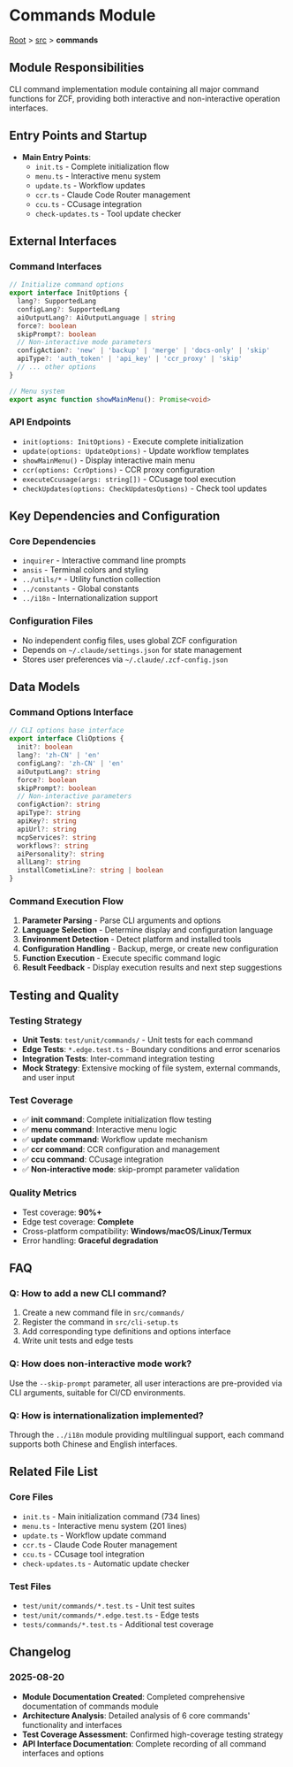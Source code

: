 # Commands Module

[Root](../../CLAUDE.md) > [src](../) > **commands**

## Module Responsibilities

CLI command implementation module containing all major command functions for ZCF, providing both interactive and non-interactive operation interfaces.

## Entry Points and Startup

- **Main Entry Points**: 
  - `init.ts` - Complete initialization flow
  - `menu.ts` - Interactive menu system
  - `update.ts` - Workflow updates
  - `ccr.ts` - Claude Code Router management
  - `ccu.ts` - CCusage integration
  - `check-updates.ts` - Tool update checker

## External Interfaces

### Command Interfaces

```typescript
// Initialize command options
export interface InitOptions {
  lang?: SupportedLang
  configLang?: SupportedLang
  aiOutputLang?: AiOutputLanguage | string
  force?: boolean
  skipPrompt?: boolean
  // Non-interactive mode parameters
  configAction?: 'new' | 'backup' | 'merge' | 'docs-only' | 'skip'
  apiType?: 'auth_token' | 'api_key' | 'ccr_proxy' | 'skip'
  // ... other options
}

// Menu system
export async function showMainMenu(): Promise<void>
```

### API Endpoints

- `init(options: InitOptions)` - Execute complete initialization
- `update(options: UpdateOptions)` - Update workflow templates
- `showMainMenu()` - Display interactive main menu
- `ccr(options: CcrOptions)` - CCR proxy configuration
- `executeCcusage(args: string[])` - CCusage tool execution
- `checkUpdates(options: CheckUpdatesOptions)` - Check tool updates

## Key Dependencies and Configuration

### Core Dependencies

- `inquirer` - Interactive command line prompts
- `ansis` - Terminal colors and styling
- `../utils/*` - Utility function collection
- `../constants` - Global constants
- `../i18n` - Internationalization support

### Configuration Files

- No independent config files, uses global ZCF configuration
- Depends on `~/.claude/settings.json` for state management
- Stores user preferences via `~/.claude/.zcf-config.json`

## Data Models

### Command Options Interface

```typescript
// CLI options base interface
export interface CliOptions {
  init?: boolean
  lang?: 'zh-CN' | 'en'
  configLang?: 'zh-CN' | 'en'
  aiOutputLang?: string
  force?: boolean
  skipPrompt?: boolean
  // Non-interactive parameters
  configAction?: string
  apiType?: string
  apiKey?: string
  apiUrl?: string
  mcpServices?: string
  workflows?: string
  aiPersonality?: string
  allLang?: string
  installCometixLine?: string | boolean
}
```

### Command Execution Flow

1. **Parameter Parsing** - Parse CLI arguments and options
2. **Language Selection** - Determine display and configuration language
3. **Environment Detection** - Detect platform and installed tools
4. **Configuration Handling** - Backup, merge, or create new configuration
5. **Function Execution** - Execute specific command logic
6. **Result Feedback** - Display execution results and next step suggestions

## Testing and Quality

### Testing Strategy

- **Unit Tests**: `test/unit/commands/` - Unit tests for each command
- **Edge Tests**: `*.edge.test.ts` - Boundary conditions and error scenarios
- **Integration Tests**: Inter-command integration testing
- **Mock Strategy**: Extensive mocking of file system, external commands, and user input

### Test Coverage

- ✅ **init command**: Complete initialization flow testing
- ✅ **menu command**: Interactive menu logic
- ✅ **update command**: Workflow update mechanism
- ✅ **ccr command**: CCR configuration and management
- ✅ **ccu command**: CCusage integration
- ✅ **Non-interactive mode**: skip-prompt parameter validation

### Quality Metrics

- Test coverage: **90%+**
- Edge test coverage: **Complete**
- Cross-platform compatibility: **Windows/macOS/Linux/Termux**
- Error handling: **Graceful degradation**

## FAQ

### Q: How to add a new CLI command?

1. Create a new command file in `src/commands/`
2. Register the command in `src/cli-setup.ts`
3. Add corresponding type definitions and options interface
4. Write unit tests and edge tests

### Q: How does non-interactive mode work?

Use the `--skip-prompt` parameter, all user interactions are pre-provided via CLI arguments, suitable for CI/CD environments.

### Q: How is internationalization implemented?

Through the `../i18n` module providing multilingual support, each command supports both Chinese and English interfaces.

## Related File List

### Core Files

- `init.ts` - Main initialization command (734 lines)
- `menu.ts` - Interactive menu system (201 lines)
- `update.ts` - Workflow update command
- `ccr.ts` - Claude Code Router management
- `ccu.ts` - CCusage tool integration
- `check-updates.ts` - Automatic update checker

### Test Files

- `test/unit/commands/*.test.ts` - Unit test suites
- `test/unit/commands/*.edge.test.ts` - Edge tests
- `tests/commands/*.test.ts` - Additional test coverage

## Changelog

### 2025-08-20
- **Module Documentation Created**: Completed comprehensive documentation of commands module
- **Architecture Analysis**: Detailed analysis of 6 core commands' functionality and interfaces
- **Test Coverage Assessment**: Confirmed high-coverage testing strategy
- **API Interface Documentation**: Complete recording of all command interfaces and options